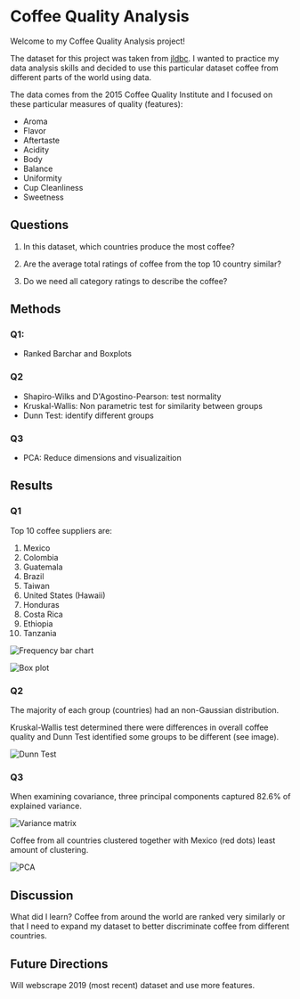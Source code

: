 # Coffee Quality Analysis
Welcome to my Coffee Quality Analysis project!

The dataset for this project was taken from [jldbc](https://github.com/jldbc/coffee-quality-database). I wanted to practice my data analysis skills and decided to use this particular dataset coffee from different parts of the world using data.

The data comes from the 2015 Coffee Quality Institute and I focused on these particular measures of quality (features):

* Aroma
* Flavor
* Aftertaste
* Acidity
* Body
* Balance
* Uniformity
* Cup Cleanliness
* Sweetness

## Questions

1. In this dataset, which countries produce the most coffee?

2. Are the average total ratings of coffee from the top 10 country similar?

3. Do we need all category ratings to describe the coffee?

  

## Methods

### Q1: 
* Ranked Barchar and Boxplots

### Q2
* Shapiro-Wilks and D'Agostino-Pearson: test normality
* Kruskal-Wallis: Non parametric test for similarity between groups
* Dunn Test: identify different groups

###  Q3
* PCA: Reduce dimensions and visualizaition

## Results

### Q1
Top 10 coffee suppliers are:
1. Mexico
2. Colombia
3. Guatemala
4. Brazil
5. Taiwan
6. United States (Hawaii)
7. Honduras
8. Costa Rica
9. Ethiopia
10. Tanzania

![Frequency bar chart](https://github.com/timmy224/Coffee_Quality_Analysis/blob/master/images/Figure_1.png?raw=true)

 

![Box plot](https://github.com/timmy224/Coffee_Quality_Analysis/blob/master/images/Figure_2.png?raw=true)

### Q2

The majority of each group (countries) had an non-Gaussian distribution.

Kruskal-Wallis test determined there were differences in overall coffee quality and Dunn Test identified some groups to be different (see image).

  
![Dunn Test](https://github.com/timmy224/Coffee_Quality_Analysis/blob/master/images/Figure_3.png?raw=true)


### Q3

When examining covariance, three principal components captured 82.6% of explained variance.

  
![Variance matrix](https://github.com/timmy224/Coffee_Quality_Analysis/blob/master/images/Figure_4.png?raw=true)

 
Coffee from all countries clustered together with Mexico (red dots) least amount of clustering.

![PCA](https://github.com/timmy224/Coffee_Quality_Analysis/blob/master/images/Figure_6.png)

## Discussion
What did I learn?
Coffee from around the world are ranked very similarly or that I need to expand my dataset to better discriminate coffee from different countries. 

## Future Directions
Will webscrape 2019 (most recent) dataset and use more features.